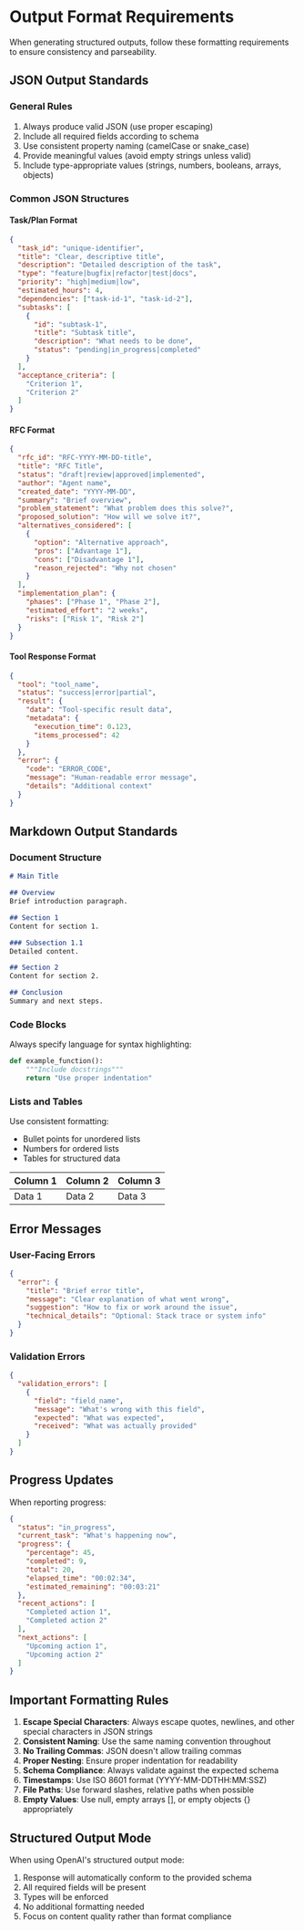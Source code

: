 # Output Format Requirements

When generating structured outputs, follow these formatting requirements to ensure consistency and parseability.

## JSON Output Standards

### General Rules
1. Always produce valid JSON (use proper escaping)
2. Include all required fields according to schema
3. Use consistent property naming (camelCase or snake_case)
4. Provide meaningful values (avoid empty strings unless valid)
5. Include type-appropriate values (strings, numbers, booleans, arrays, objects)

### Common JSON Structures

#### Task/Plan Format
```json
{
  "task_id": "unique-identifier",
  "title": "Clear, descriptive title",
  "description": "Detailed description of the task",
  "type": "feature|bugfix|refactor|test|docs",
  "priority": "high|medium|low",
  "estimated_hours": 4,
  "dependencies": ["task-id-1", "task-id-2"],
  "subtasks": [
    {
      "id": "subtask-1",
      "title": "Subtask title",
      "description": "What needs to be done",
      "status": "pending|in_progress|completed"
    }
  ],
  "acceptance_criteria": [
    "Criterion 1",
    "Criterion 2"
  ]
}
```

#### RFC Format
```json
{
  "rfc_id": "RFC-YYYY-MM-DD-title",
  "title": "RFC Title",
  "status": "draft|review|approved|implemented",
  "author": "Agent name",
  "created_date": "YYYY-MM-DD",
  "summary": "Brief overview",
  "problem_statement": "What problem does this solve?",
  "proposed_solution": "How will we solve it?",
  "alternatives_considered": [
    {
      "option": "Alternative approach",
      "pros": ["Advantage 1"],
      "cons": ["Disadvantage 1"],
      "reason_rejected": "Why not chosen"
    }
  ],
  "implementation_plan": {
    "phases": ["Phase 1", "Phase 2"],
    "estimated_effort": "2 weeks",
    "risks": ["Risk 1", "Risk 2"]
  }
}
```

#### Tool Response Format
```json
{
  "tool": "tool_name",
  "status": "success|error|partial",
  "result": {
    "data": "Tool-specific result data",
    "metadata": {
      "execution_time": 0.123,
      "items_processed": 42
    }
  },
  "error": {
    "code": "ERROR_CODE",
    "message": "Human-readable error message",
    "details": "Additional context"
  }
}
```

## Markdown Output Standards

### Document Structure
```markdown
# Main Title

## Overview
Brief introduction paragraph.

## Section 1
Content for section 1.

### Subsection 1.1
Detailed content.

## Section 2
Content for section 2.

## Conclusion
Summary and next steps.
```

### Code Blocks
Always specify language for syntax highlighting:
```python
def example_function():
    """Include docstrings"""
    return "Use proper indentation"
```

### Lists and Tables
Use consistent formatting:
- Bullet points for unordered lists
- Numbers for ordered lists
- Tables for structured data

| Column 1 | Column 2 | Column 3 |
|----------|----------|----------|
| Data 1   | Data 2   | Data 3   |

## Error Messages

### User-Facing Errors
```json
{
  "error": {
    "title": "Brief error title",
    "message": "Clear explanation of what went wrong",
    "suggestion": "How to fix or work around the issue",
    "technical_details": "Optional: Stack trace or system info"
  }
}
```

### Validation Errors
```json
{
  "validation_errors": [
    {
      "field": "field_name",
      "message": "What's wrong with this field",
      "expected": "What was expected",
      "received": "What was actually provided"
    }
  ]
}
```

## Progress Updates

When reporting progress:
```json
{
  "status": "in_progress",
  "current_task": "What's happening now",
  "progress": {
    "percentage": 45,
    "completed": 9,
    "total": 20,
    "elapsed_time": "00:02:34",
    "estimated_remaining": "00:03:21"
  },
  "recent_actions": [
    "Completed action 1",
    "Completed action 2"
  ],
  "next_actions": [
    "Upcoming action 1",
    "Upcoming action 2"
  ]
}
```

## Important Formatting Rules

1. **Escape Special Characters**: Always escape quotes, newlines, and other special characters in JSON strings
2. **Consistent Naming**: Use the same naming convention throughout
3. **No Trailing Commas**: JSON doesn't allow trailing commas
4. **Proper Nesting**: Ensure proper indentation for readability
5. **Schema Compliance**: Always validate against the expected schema
6. **Timestamps**: Use ISO 8601 format (YYYY-MM-DDTHH:MM:SSZ)
7. **File Paths**: Use forward slashes, relative paths when possible
8. **Empty Values**: Use null, empty arrays [], or empty objects {} appropriately

## Structured Output Mode

When using OpenAI's structured output mode:
1. Response will automatically conform to the provided schema
2. All required fields will be present
3. Types will be enforced
4. No additional formatting needed
5. Focus on content quality rather than format compliance